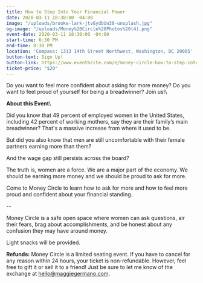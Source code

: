 ```yaml
---
title: How to Step Into Your Financial Power
date: 2020-03-11 18:30:00 -04:00
image: "/uploads/brooke-lark-jtvGydbUn30-unsplash.jpg"
og-image: "/uploads/Money%20Circle%20Photos%20(4).png"
event-date: 2020-03-11 18:30:00 -04:00
start-time: 6:30 PM
end-time: 8:30 PM
location: 'Compass: 1313 14th Street Northwest, Washington, DC 20005'
button-text: Sign Up!
button-link: https://www.eventbrite.com/e/money-circle-how-to-step-into-your-financial-power-tickets-85902242921
ticket-price: "$20"
---
```


Do you want to feel more confident about asking for more money? Do you want to feel proud of yourself for being a breadwinner? Join us!\

**About this Event**\

Did you know that 49 percent of employed women in the United States, including 42 percent of working mothers, say they are their family’s main breadwinner? That's a massive increase from where it used to be.

But did you also know that men are still uncomfortable with their female partners earning more than them?

And the wage gap still persists across the board?

The truth is, women are a force. We are a major part of the economy. We should be earning more money and we should be proud to ask for more.

Come to Money Circle to learn how to ask for more and how to feel more proud and confident about your financial standing.

--

Money Circle is a safe open space where women can ask questions, air their fears, brag about accomplishments, and be honest about any confusion they may have around money.

Light snacks will be provided.

**Refunds:** Money Circle is a limited seating event. If you have to cancel for any reason within 24 hours, your ticket is non-refundable. However, feel free to gift it or sell it to a friend! Just be sure to let me know of the exchange at [hello@maggiegermano.com](mailto:hello@maggiegermano.com).